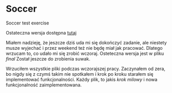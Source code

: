 # Soccer
Soccer test exercise

Ostateczna wersja dostępna [tutaj](https://bulinskimarek.github.io/Soccer/Final/soccer.html)

Miałem nadzieję, że jeszcze dziś uda mi się dokończyć zadanie, ale niestety musze wyjechać i przez weekend też nie będę miał jak pracować.
Dlatego wrzucam to, co udało mi się zrobić wczoraj. Osteteczna wersja jest w pliku *final* Został jeszcze do zrobienia suwak.

Wrzuciłem wszystkie pliki podczas wczorajszej pracy. Zaczynałem od zera, bo nigdy się z czymś takim nie spotkałem i krok po kroku starałem się implementować funkcjonalności. Każdy plik, to jakis *krok milowy* i nowa funkcjonalność zaimplementowana.
